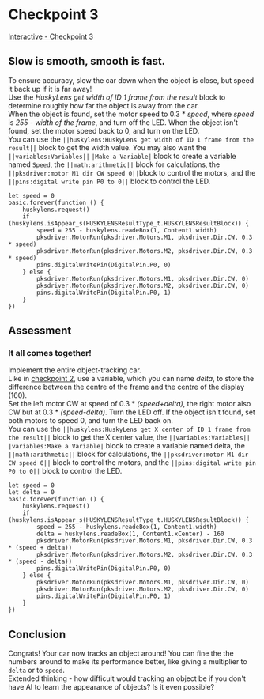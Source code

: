 # Checkpoint 3

[Interactive - Checkpoint 3](https://makecode.microbit.org/#tutorial:github:planeson/husky-car-tutorial/cp3)  
## Slow is smooth, smooth is fast.
To ensure accuracy, slow the car down when the object is close, but speed it back up if it is far away!  
Use the *HuskyLens get width of ID 1 frame from the result* block to determine roughly how far the object is away from the car.  
When the object is found, set the motor speed to 0.3 * *speed*, where *speed* is *255 - width of the frame*, and turn off the LED. When the object isn't found, set the motor speed back to 0, and turn on the LED.  
You can use the ``||huskylens:HuskyLens get width of ID 1 frame from the result||`` block to get the width value. You may also want the ``||variables:Variables||`` ``|Make a Variable|`` block to create a variable named `Speed`, the ``||math:arithmetic||`` block for calculations, the ``||pksdriver:motor M1 dir CW speed 0||``block to control the motors, and the ``||pins:digital write pin P0 to 0||`` block to control the LED.  
```blocks
let speed = 0
basic.forever(function () {
    huskylens.request()
    if (huskylens.isAppear_s(HUSKYLENSResultType_t.HUSKYLENSResultBlock)) {
        speed = 255 - huskylens.readeBox(1, Content1.width)
        pksdriver.MotorRun(pksdriver.Motors.M1, pksdriver.Dir.CW, 0.3 * speed)
        pksdriver.MotorRun(pksdriver.Motors.M2, pksdriver.Dir.CW, 0.3 * speed)
        pins.digitalWritePin(DigitalPin.P0, 0)
    } else {
        pksdriver.MotorRun(pksdriver.Motors.M1, pksdriver.Dir.CW, 0)
        pksdriver.MotorRun(pksdriver.Motors.M2, pksdriver.Dir.CW, 0)
        pins.digitalWritePin(DigitalPin.P0, 1)
    }
})
```

## Assessment
### It all comes together!
Implement the entire object-tracking car.  
Like in [checkpoint 2](https://planeson.github.io/husky-car-tutorial/cp2), use a variable, which you can name *delta*, to store the difference between the centre of the frame and the centre of the display (160).  
Set the left motor CW at speed of 0.3 * *(speed+delta)*, the right motor also CW but at 0.3 * *(speed-delta)*. Turn the LED off. If the object isn't found, set both motors to speed 0, and turn the LED back on.  
You can use the ``||huskylens:HuskyLens get X center of ID 1 frame from the result||`` block to get the X center value, the ``||variables:Variables||`` ``|variables:Make a Variable|`` block to create a variable named delta, the ``||math:arithmetic||`` block for calculations, the ``||pksdriver:motor M1 dir CW speed 0||`` block to control the motors, and the ``||pins:digital write pin P0 to 0||`` block to control the LED.  
```blocks
let speed = 0
let delta = 0
basic.forever(function () {
    huskylens.request()
    if (huskylens.isAppear_s(HUSKYLENSResultType_t.HUSKYLENSResultBlock)) {
        speed = 255 - huskylens.readeBox(1, Content1.width)
        delta = huskylens.readeBox(1, Content1.xCenter) - 160
        pksdriver.MotorRun(pksdriver.Motors.M1, pksdriver.Dir.CW, 0.3 * (speed + delta))
        pksdriver.MotorRun(pksdriver.Motors.M2, pksdriver.Dir.CW, 0.3 * (speed - delta))
        pins.digitalWritePin(DigitalPin.P0, 0)
    } else {
        pksdriver.MotorRun(pksdriver.Motors.M1, pksdriver.Dir.CW, 0)
        pksdriver.MotorRun(pksdriver.Motors.M2, pksdriver.Dir.CW, 0)
        pins.digitalWritePin(DigitalPin.P0, 1)
    }
})
```
## Conclusion
Congrats! Your car now tracks an object around! You can fine the the numbers around to make its performance better, like giving a multiplier to `delta` or to `speed`.  
Extended thinking - how difficult would tracking an object be if you don't have AI to learn the appearance of objects? Is it even possible?  
<script src="https://makecode.com/gh-pages-embed.js"></script><script>makeCodeRender("{{ site.makecode.home_url }}", "{{ site.github.owner_name }}/{{ site.github.repository_name }}");</script>
